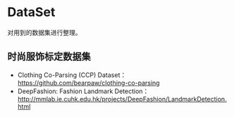 # DataSet

对用到的数据集进行整理。

## 时尚服饰标定数据集

* Clothing Co-Parsing (CCP) Dataset：https://github.com/bearpaw/clothing-co-parsing
* DeepFashion: Fashion Landmark Detection：http://mmlab.ie.cuhk.edu.hk/projects/DeepFashion/LandmarkDetection.html
